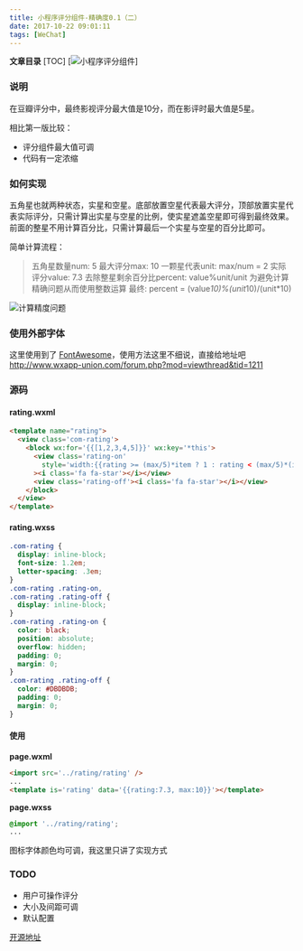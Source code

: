 ```yaml
---
title: 小程序评分组件-精确度0.1（二）
date: 2017-10-22 09:01:11
tags: [WeChat]
---
```

**文章目录**
[TOC]
[![小程序评分组件](http://upload-images.jianshu.io/upload_images/3762216-7e2aa8ed83216a4b.png?imageMogr2/auto-orient/strip%7CimageView2/2/w/450)]

### 说明
在豆瓣评分中，最终影视评分最大值是10分，而在影评时最大值是5星。

相比第一版比较：
 - 评分组件最大值可调
 - 代码有一定浓缩

### 如何实现
五角星也就两种状态，实星和空星。底部放置空星代表最大评分，顶部放置实星代表实际评分，只需计算出实星与空星的比例，使实星遮盖空星即可得到最终效果。前面的整星不用计算百分比，只需计算最后一个实星与空星的百分比即可。

简单计算流程：
> 五角星数量num: 5
最大评分max: 10
一颗星代表unit: max/num = 2
实际评分value: 7.3
去除整星剩余百分比percent: value%unit/unit
为避免计算精确问题从而使用整数运算
最终: percent = (value*10)%(unit*10)/(unit*10)

![计算精度问题](http://upload-images.jianshu.io/upload_images/3762216-c9d30d25207ee000.png?imageMogr2/auto-orient/strip%7CimageView2/2/w/1240)

### 使用外部字体
这里使用到了 [FontAwesome](http://fontawesome.io/icons/)，使用方法这里不细说，直接给地址吧
<http://www.wxapp-union.com/forum.php?mod=viewthread&tid=1211>

### 源码

#### rating.wxml
```html
<template name="rating">
  <view class='com-rating'>
    <block wx:for='{{[1,2,3,4,5]}}' wx:key='*this'>
      <view class='rating-on' 
        style='width:{{rating >= (max/5)*item ? 1 : rating < (max/5)*(item-1) ? 0 : (rating*10)%(max/5*10)/(max/5*10)}}em'
      ><i class='fa fa-star'></i></view>
      <view class='rating-off'><i class='fa fa-star'></i></view>
    </block>
  </view>
</template>
```

#### rating.wxss
```css
.com-rating {
  display: inline-block;
  font-size: 1.2em;
  letter-spacing: .3em;
}
.com-rating .rating-on,
.com-rating .rating-off {
  display: inline-block;
}
.com-rating .rating-on {
  color: black;
  position: absolute;
  overflow: hidden;
  padding: 0;
  margin: 0;
}
.com-rating .rating-off {
  color: #DBDBDB;
  padding: 0;
  margin: 0;
}
```

#### 使用
**page.wxml**
```html
<import src='../rating/rating' />
...
<template is='rating' data='{{rating:7.3, max:10}}'></template>
```
**page.wxss**
```css
@import '../rating/rating';
...
```

图标字体颜色均可调，我这里只讲了实现方式

### TODO
 - 用户可操作评分
 - 大小及间距可调
 - 默认配置

[开源地址](https://gitee.com/x1299906945/Mark.git)